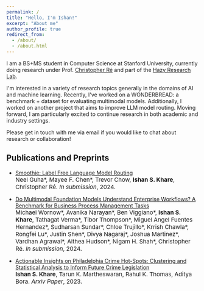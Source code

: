 ```yaml
---
permalink: /
title: "Hello, I'm Ishan!"
excerpt: "About me"
author_profile: true
redirect_from: 
  - /about/
  - /about.html
---
```


I am a BS+MS student in Computer Science at Stanford University, currently doing research under Prof. [Christopher Ré](https://cs.stanford.edu/~chrismre/) and part of the [Hazy Research Lab](https://hazyresearch.stanford.edu/).

I'm interested in a variety of research topics generally in the domains of AI and machine learning. Recently, I've worked on a WONDERBREAD: a benchmark + dataset for evaluating multimodal models. Additionally, I worked on another project that aims to improve LLM model routing. Moving forward, I am particularly excited to continue research in both academic and industry settings.

Please get in touch with me via email if you would like to chat about research or collaboration!


Publications and Preprints
------
- [Smoothie: Label Free Language Model Routing]()<br>
  <span style="font-size:4mm;">Neel Guha\*, Mayee F. Chen\*, Trevor Chow, **Ishan S. Khare**, Christopher Ré. *In submission*, 2024.</span><br>
  
- [Do Multimodal Foundation Models Understand Enterprise Workflows? A Benchmark for Business Process Management Tasks]()<br>
  <span style="font-size:4mm;">Michael Wornow\*, Avanika Narayan\*, Ben Viggiano\*, **Ishan S. Khare**, Tathagat Verma\*, Tibor Thompson\*, Miguel Angel Fuentes Hernandez\*, Sudharsan Sundar\*, Chloe Trujillo\*, Krrish Chawla\*, Rongfei Lu\*, Justin Shen\*, Divya Nagaraj\*, Joshua Martinez\*, Vardhan Agrawal\*, Althea Hudson\*, Nigam H. Shah\*, Christopher Ré. *In submission*, 2024.</span><br>
  
- [Actionable Insights on Philadelphia Crime Hot-Spots: Clustering and Statistical Analysis to Inform Future Crime Legislation](https://arxiv.org/abs/2306.15987)<br>
  <span style="font-size:4mm;">**Ishan S. Khare**, Tarun K. Martheswaran, Rahul K. Thomas, Aditya Bora. *Arxiv Paper*, 2023.</span><br>
 

